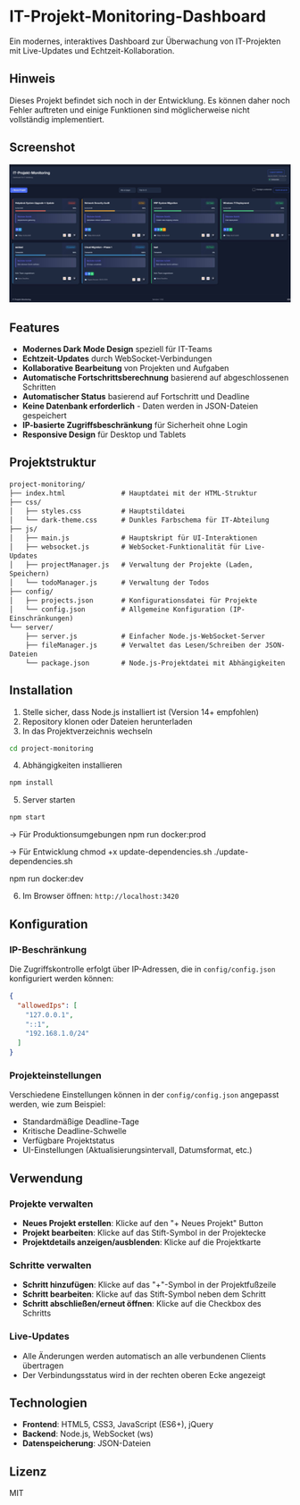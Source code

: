# IT-Projekt-Monitoring-Dashboard

Ein modernes, interaktives Dashboard zur Überwachung von IT-Projekten mit Live-Updates und Echtzeit-Kollaboration.

## Hinweis

Dieses Projekt befindet sich noch in der Entwicklung. Es können daher noch Fehler auftreten und einige Funktionen sind möglicherweise nicht vollständig implementiert.

## Screenshot

![Dashboard Screenshot](screenshots/bild1.jpg)

## Features

- **Modernes Dark Mode Design** speziell für IT-Teams
- **Echtzeit-Updates** durch WebSocket-Verbindungen
- **Kollaborative Bearbeitung** von Projekten und Aufgaben
- **Automatische Fortschrittsberechnung** basierend auf abgeschlossenen Schritten
- **Automatischer Status** basierend auf Fortschritt und Deadline
- **Keine Datenbank erforderlich** - Daten werden in JSON-Dateien gespeichert
- **IP-basierte Zugriffsbeschränkung** für Sicherheit ohne Login
- **Responsive Design** für Desktop und Tablets

## Projektstruktur

```
project-monitoring/
├── index.html              # Hauptdatei mit der HTML-Struktur
├── css/
│   ├── styles.css          # Hauptstildatei
│   └── dark-theme.css      # Dunkles Farbschema für IT-Abteilung
├── js/
│   ├── main.js             # Hauptskript für UI-Interaktionen
│   ├── websocket.js        # WebSocket-Funktionalität für Live-Updates
│   ├── projectManager.js   # Verwaltung der Projekte (Laden, Speichern)
│   └── todoManager.js      # Verwaltung der Todos
├── config/
│   ├── projects.json       # Konfigurationsdatei für Projekte
│   └── config.json         # Allgemeine Konfiguration (IP-Einschränkungen)
└── server/
    ├── server.js           # Einfacher Node.js-WebSocket-Server
    ├── fileManager.js      # Verwaltet das Lesen/Schreiben der JSON-Dateien
    └── package.json        # Node.js-Projektdatei mit Abhängigkeiten
```

## Installation

1. Stelle sicher, dass Node.js installiert ist (Version 14+ empfohlen)
2. Repository klonen oder Dateien herunterladen
3. In das Projektverzeichnis wechseln

```bash
cd project-monitoring
```

4. Abhängigkeiten installieren

```bash
npm install
```

5. Server starten

```bash
npm start
```

-> Für Produktionsumgebungen
npm run docker:prod

-> Für Entwicklung
chmod +x update-dependencies.sh
./update-dependencies.sh

npm run docker:dev

6. Im Browser öffnen: `http://localhost:3420`

## Konfiguration

### IP-Beschränkung

Die Zugriffskontrolle erfolgt über IP-Adressen, die in `config/config.json` konfiguriert werden können:

```json
{
  "allowedIps": [
    "127.0.0.1",
    "::1",
    "192.168.1.0/24"
  ]
}
```

### Projekteinstellungen

Verschiedene Einstellungen können in der `config/config.json` angepasst werden, wie zum Beispiel:

- Standardmäßige Deadline-Tage
- Kritische Deadline-Schwelle
- Verfügbare Projektstatus
- UI-Einstellungen (Aktualisierungsintervall, Datumsformat, etc.)

## Verwendung

### Projekte verwalten

- **Neues Projekt erstellen**: Klicke auf den "+ Neues Projekt" Button
- **Projekt bearbeiten**: Klicke auf das Stift-Symbol in der Projektecke
- **Projektdetails anzeigen/ausblenden**: Klicke auf die Projektkarte

### Schritte verwalten

- **Schritt hinzufügen**: Klicke auf das "+"-Symbol in der Projektfußzeile
- **Schritt bearbeiten**: Klicke auf das Stift-Symbol neben dem Schritt
- **Schritt abschließen/erneut öffnen**: Klicke auf die Checkbox des Schritts

### Live-Updates

- Alle Änderungen werden automatisch an alle verbundenen Clients übertragen
- Der Verbindungsstatus wird in der rechten oberen Ecke angezeigt

## Technologien

- **Frontend**: HTML5, CSS3, JavaScript (ES6+), jQuery
- **Backend**: Node.js, WebSocket (ws)
- **Datenspeicherung**: JSON-Dateien

## Lizenz

MIT